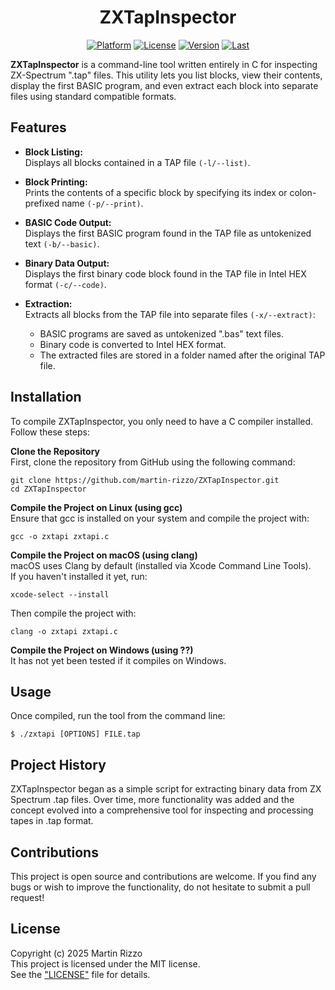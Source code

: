 <div align="center">

# ZXTapInspector
[![Platform](https://img.shields.io/badge/platform%3A-multiplatform-007BFF)](#)
[![License](https://img.shields.io/github/license/martin-rizzo/ZXTapInspector?label=license%3A&color=28A745)](#)
[![Version](https://img.shields.io/github/v/tag/martin-rizzo/ZXTapInspector?label=version%3A&color=D07250)](#)
[![Last](https://img.shields.io/github/last-commit/martin-rizzo/ZXTapInspector?label=last%20commit%3A)](#)  

<!-- Main Image -->
<!-- ![ZXTapInspector](./docs/img/zxtapinspector.jpg) -->
</div>

**ZXTapInspector** is a command-line tool written entirely in C for inspecting ZX-Spectrum ".tap" files. This utility lets you list blocks, view their contents, display the first BASIC program, and even extract each block into separate files using standard compatible formats.

## Features
- **Block Listing:**  
  Displays all blocks contained in a TAP file `(-l/--list)`.

- **Block Printing:**  
  Prints the contents of a specific block by specifying its index or colon-prefixed name `(-p/--print)`.

- **BASIC Code Output:**  
  Displays the first BASIC program found in the TAP file as untokenized text `(-b/--basic)`.

- **Binary Data Output:**  
  Displays the first binary code block found in the TAP file in Intel HEX format `(-c/--code)`.

- **Extraction:**  
  Extracts all blocks from the TAP file into separate files `(-x/--extract)`:
  - BASIC programs are saved as untokenized ".bas" text files.
  - Binary code is converted to Intel HEX format.
  - The extracted files are stored in a folder named after the original TAP file.


## Installation
To compile ZXTapInspector, you only need to have a C compiler installed. Follow these steps:

**Clone the Repository**  
First, clone the repository from GitHub using the following command:
```
git clone https://github.com/martin-rizzo/ZXTapInspector.git
cd ZXTapInspector
```

**Compile the Project on Linux (using gcc)**  
Ensure that gcc is installed on your system and compile the project with:
```
gcc -o zxtapi zxtapi.c
```

**Compile the Project on macOS (using clang)**  
macOS uses Clang by default (installed via Xcode Command Line Tools).  
If you haven't installed it yet, run:
```
xcode-select --install
```
Then compile the project with:
```
clang -o zxtapi zxtapi.c
```
   
**Compile the Project on Windows (using ??)**  
It has not yet been tested if it compiles on Windows.


## Usage
Once compiled, run the tool from the command line:

```
$ ./zxtapi [OPTIONS] FILE.tap
```


## Project History
ZXTapInspector began as a simple script for extracting binary data from ZX Spectrum .tap files. Over time, more functionality was added and the concept evolved into a comprehensive tool for inspecting and processing tapes in .tap format.

## Contributions
This project is open source and contributions are welcome. If you find any bugs or wish to improve the functionality, do not hesitate to submit a pull request!

## License
Copyright (c) 2025 Martin Rizzo  
This project is licensed under the MIT license.  
See the ["LICENSE"](LICENSE) file for details.
